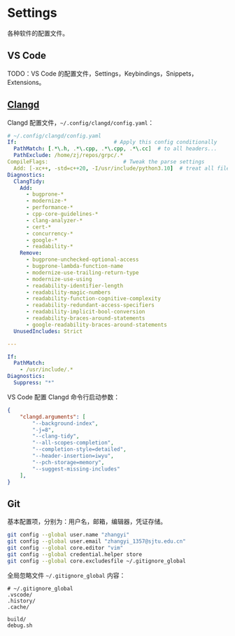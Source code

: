# Settings

各种软件的配置文件。

## VS Code

TODO：VS Code 的配置文件，Settings，Keybindings，Snippets，Extensions。

## [Clangd](https://clangd.llvm.org/)

Clangd 配置文件，`~/.config/clangd/config.yaml`：

```yaml
# ~/.config/clangd/config.yaml
If:                               # Apply this config conditionally
  PathMatch: [.*\.h, .*\.cpp, .*\.cpp, .*\.cc]  # to all headers...
  PathExclude: /home/zj/repos/grpc/.*
CompileFlags:                        # Tweak the parse settings
  Add: [-xc++, -std=c++20, -I/usr/include/python3.10]  # treat all files as C++, enable more warnings
Diagnostics:
  ClangTidy:
    Add:
      - bugprone-*
      - modernize-*
      - performance-*
      - cpp-core-guidelines-*
      - clang-analyzer-*
      - cert-*
      - concurrency-*
      - google-*
      - readability-*
    Remove:
      - bugprone-unchecked-optional-access
      - bugprone-lambda-function-name
      - modernize-use-trailing-return-type
      - modernize-use-using
      - readability-identifier-length
      - readability-magic-numbers
      - readability-function-cognitive-complexity
      - readability-redundant-access-specifiers
      - readability-implicit-bool-conversion
      - readability-braces-around-statements
      - google-readability-braces-around-statements
  UnusedIncludes: Strict

---

If:
  PathMatch:
    - /usr/include/.*
Diagnostics:
  Suppress: "*"
```

VS Code 配置 Clangd 命令行启动参数：
```json
{
    "clangd.arguments": [
        "--background-index",
        "-j=8",
        "--clang-tidy",
        "--all-scopes-completion",
        "--completion-style=detailed",
        "--header-insertion=iwyu",
        "--pch-storage=memory",
        "--suggest-missing-includes"
    ],
}
```

## Git

基本配置项，分别为：用户名，邮箱，编辑器，凭证存储。

```bash
git config --global user.name "zhangyi"
git config --global user.email "zhangyi_1357@sjtu.edu.cn"
git config --global core.editor "vim"
git config --global credential.helper store
git config --global core.excludesfile ~/.gitignore_global
```

全局忽略文件 `~/.gitignore_global` 内容：

```gitignore
# ~/.gitignore_global
.vscode/
.history/
.cache/

build/
debug.sh
```